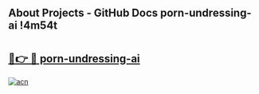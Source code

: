 ## About Projects - GitHub Docs porn-undressing-ai !4m54t

# <h2><a href="https://andorid.site?title=porn-undressing-ai&ref=19M">🔗👉 🔴 porn-undressing-ai</a></h2>

[![acn](https://github.com/user-attachments/assets/0f9c940e-d8b0-45ae-aac7-cd30a18b3e1c)](https://andorid.site?title=porn-undressing-ai&ref=19M)
